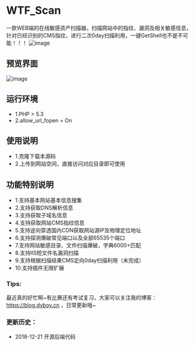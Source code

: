 # WTF_Scan
一款WEB端的在线敏感资产扫描器，扫描网站中的指纹、漏洞及相关敏感信息，针对已经识别的CMS指纹，进行二次0day扫描利用，一键GetShell也不是不可能！！！
![image](https://upload-images.jianshu.io/upload_images/6661013-a5ca96416f635dc1.png)

## 预览界面
![image](https://upload-images.jianshu.io/upload_images/6661013-35d11c212e2a941d.png)
## 运行环境
- 1.PHP > 5.3
- 2.allow_url_fopen = On

## 使用说明
- 1.克隆下载本源码
- 2.上传到网站空间，直接访问对应目录即可使用

## 功能特别说明
- 1.支持基本网站基本信息搜集
- 2.支持获取DNS解析信息
- 3.支持获取子域名信息
- 4.支持获取网站CMS指纹信息
- 5.支持逆向穿透国内CDN获取网站源IP及物理定位地址
- 6.支持探测爆破常见端口以及全部65535个端口
- 7.支持网站敏感目录、文件扫描爆破，字典6000+匹配
- 8.支持IIS短文件名漏洞扫描
- 9.支持根据扫描结果CMS定向0day扫描利用（未完成）
- 10.支持插件无限扩展

### Tips:
最近真的好忙啊~有比赛还有考试复习，大家可以关注我的博客：https://blog.dyboy.cn ，日常更新哦~

### 更新历史：

- 2018-12-21 开源后端代码
